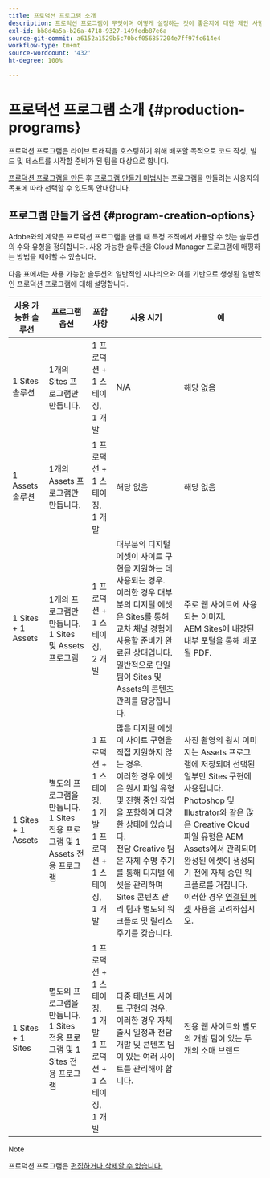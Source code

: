 ```yaml
---
title: 프로덕션 프로그램 소개
description: 프로덕션 프로그램이 무엇이며 어떻게 설정하는 것이 좋은지에 대한 제안 사항을 알아봅니다.
exl-id: bb8d4a5a-b26a-4718-9327-149fedb87e6a
source-git-commit: a6152a1529b5c70bcf056857204e7ff97fc614e4
workflow-type: tm+mt
source-wordcount: '432'
ht-degree: 100%

---
```



# 프로덕션 프로그램 소개 {#production-programs}

프로덕션 프로그램은 라이브 트래픽을 호스팅하기 위해 배포할 목적으로 코드 작성, 빌드 및 테스트를 시작할 준비가 된 팀을 대상으로 합니다.

[프로덕션 프로그램을 만든](creating-production-programs.md) 후 [프로그램 만들기 마법사](using-the-wizard.md)는 프로그램을 만들려는 사용자의 목표에 따라 선택할 수 있도록 안내합니다.

## 프로그램 만들기 옵션 {#program-creation-options}

Adobe와의 계약은 프로덕션 프로그램을 만들 때 특정 조직에서 사용할 수 있는 솔루션의 수와 유형을 정의합니다. 사용 가능한 솔루션을 Cloud Manager 프로그램에 매핑하는 방법을 제어할 수 있습니다.

다음 표에서는 사용 가능한 솔루션의 일반적인 시나리오와 이를 기반으로 생성된 일반적인 프로덕션 프로그램에 대해 설명합니다.

| 사용 가능한 솔루션 | 프로그램 옵션 | 포함 사항 | 사용 시기 | 예 |
|--- |--- |--- |--- |---|
| 1 Sites 솔루션 | 1개의 Sites 프로그램만 만듭니다. | 1 프로덕션 + 1 스테이징, 1 개발 | N/A | 해당 없음 |
| 1 Assets 솔루션 | 1개의 Assets 프로그램만 만듭니다. | 1 프로덕션 + 1 스테이징, 1 개발 | 해당 없음 | 해당 없음 |
| 1 Sites + 1 Assets | 1개의 프로그램만 만듭니다. <br>1 Sites 및 Assets 프로그램 | 1 프로덕션 + 1 스테이징, 2 개발 | 대부분의 디지털 에셋이 사이트 구현을 지원하는 데 사용되는 경우.<br>이러한 경우 대부분의 디지털 에셋은 Sites를 통해 교차 채널 경험에 사용할 준비가 완료된 상태입니다.<br>일반적으로 단일 팀이 Sites 및 Assets의 콘텐츠 관리를 담당합니다. | 주로 웹 사이트에 사용되는 이미지.<br>AEM Sites에 내장된 내부 포털을 통해 배포될 PDF. |
| 1 Sites + 1 Assets | 별도의 프로그램을 만듭니다.<br>1 Sites 전용 프로그램 및 1 Assets 전용 프로그램 | 1 프로덕션 + 1 스테이징, 1 개발<br> 1 프로덕션 + 1 스테이징, 1 개발 | 많은 디지털 에셋이 사이트 구현을 직접 지원하지 않는 경우.<br> 이러한 경우 에셋은 원시 파일 유형 및 진행 중인 작업을 포함하여 다양한 상태에 있습니다.<br>전담 Creative 팀은 자체 수명 주기를 통해 디지털 에셋을 관리하며 Sites 콘텐츠 관리 팀과 별도의 워크플로 및 릴리스 주기를 갖습니다. | 사진 촬영의 원시 이미지는 Assets 프로그램에 저장되며 선택된 일부만 Sites 구현에 사용됩니다.<br>Photoshop 및 Illustrator와 같은 많은 Creative Cloud 파일 유형은 AEM Assets에서 관리되며 완성된 에셋이 생성되기 전에 자체 승인 워크플로를 거칩니다.<br>이러한 경우 [연결된 에셋](/help/assets/use-assets-across-connected-assets-instances.md#overview-of-connected-assets) 사용을 고려하십시오. |
| 1 Sites + 1 Sites | 별도의 프로그램을 만듭니다.<br>1 Sites 전용 프로그램 및 1 Sites 전용 프로그램 | 1 프로덕션 + 1 스테이징, 1 개발<br>1 프로덕션 + 1 스테이징, 1 개발 | 다중 테넌트 사이트 구현의 경우.<br>이러한 경우 자체 출시 일정과 전담 개발 및 콘텐츠 팀이 있는 여러 사이트를 관리해야 합니다. | 전용 웹 사이트와 별도의 개발 팀이 있는 두 개의 소매 브랜드 |

>[!NOTE]
>
>프로덕션 프로그램은 [편집하거나 삭제할 수 없습니다.](editing-programs.md)
